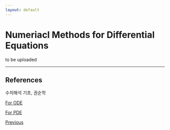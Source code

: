 ```yaml
---
layout: default
---
```


# Numeriacl Methods for Differential Equations

to be uploaded

---
## References
수치해석 기초, 권순학

[For ODE](https://en.wikipedia.org/wiki/Numerical_methods_for_ordinary_differential_equations)

[For PDE](https://en.wikipedia.org/wiki/Numerical_methods_for_partial_differential_equations)

<div class="pagination">
  <a href="{{ '/Phys/CP/CP_content.html' | relative_url }}" class="prev-button">Previous</a>
</div>